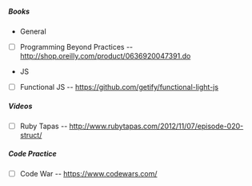 ##### Books

* General

- [ ] Programming Beyond Practices -- http://shop.oreilly.com/product/0636920047391.do

* JS

- [ ] Functional JS -- https://github.com/getify/functional-light-js

##### Videos

- [ ] Ruby Tapas -- http://www.rubytapas.com/2012/11/07/episode-020-struct/


##### Code Practice

- [ ] Code War -- https://www.codewars.com/
 


